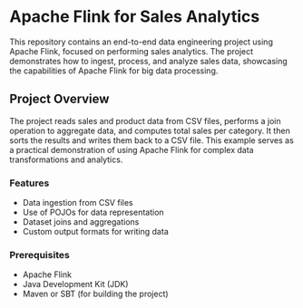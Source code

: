 # Apache Flink for Sales Analytics

This repository contains an end-to-end data engineering project using Apache Flink, focused on performing sales analytics. The project demonstrates how to ingest, process, and analyze sales data, showcasing the capabilities of Apache Flink for big data processing.

## Project Overview

The project reads sales and product data from CSV files, performs a join operation to aggregate data, and computes total sales per category. It then sorts the results and writes them back to a CSV file. This example serves as a practical demonstration of using Apache Flink for complex data transformations and analytics.

### Features

- Data ingestion from CSV files
- Use of POJOs for data representation
- Dataset joins and aggregations
- Custom output formats for writing data

### Prerequisites

- Apache Flink
- Java Development Kit (JDK)
- Maven or SBT (for building the project)
